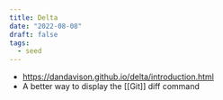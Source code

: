 ```yaml
---
title: Delta
date: "2022-08-08"
draft: false
tags:
  - seed
---
```


- https://dandavison.github.io/delta/introduction.html
- A better way to display the [[Git]] diff command
